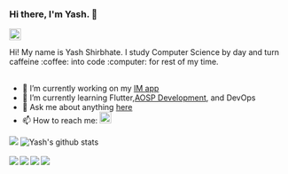 ### Hi there, I'm Yash. 👋
<a href="https://twitter.com/shirbhateyash">
  <img align="left" alt=" Yash Shirbhate | Twitter" width="21px" src="https://raw.githubusercontent.com/anuraghazra/anuraghazra/master/assets/twitter.svg" />
</a>
<br />
<br />
Hi! My name is Yash Shirbhate. I study Computer Science by day and turn caffeine :coffee: into code :computer: for rest of my time.
<br />
<br />

- 🔭 I’m currently working on my [IM app](https://github.com/yashimself/x)
- 🌱 I’m currently learning Flutter,[AOSP Development](https://source.android.com/), and DevOps
- 💬 Ask me about anything [here](https://github.com/yashimself/yashimself/issues)
- 📫 How to reach me: <a href="https://twitter.com/shirbhateyash">
  <img alt=" Yash Shirbhate | Twitter" width="21px" src="https://raw.githubusercontent.com/anuraghazra/anuraghazra/master/assets/twitter.svg" />
</a>



  <img float="left" margin=15px src="https://github-readme-stats.vercel.app/api/top-langs/?username=yashimself&show_icons=true&theme=radical" />

  <img float="left" margin=15px src="https://github-readme-stats.vercel.app/api?username=yashimself&show_icons=true&theme=radical&line_height=27" alt="Yash's github stats" />
<br>
<br>
<a href="https://github.com/yashimself/x">
  <img align="left" float=left src="https://github-readme-stats.vercel.app/api/pin/?username=yashimself&show_icons=true&repo=x&theme=radical" />
</a>
<a href="https://github.com/yashimself/flutter_project">
  <img align="left" float=left src="https://github-readme-stats.vercel.app/api/pin/?username=yashimself&show_icons=true&repo=flutter_project&theme=radical" />
</a>
<a href="https://github.com/yashimself/android_X00TD_device_tree">
  <img align="left" float=left src="https://github-readme-stats.vercel.app/api/pin/?username=yashimself&show_icons=true&repo=android_X00TD_device_tree&theme=radical" />
</a>
<a href="https://github.com/yashimself/android_kernel_sdm660">
  <img align="left" float=left src="https://github-readme-stats.vercel.app/api/pin/?username=yashimself&show_icons=true&repo=android_kernel_sdm660&theme=radical" />
</a>
